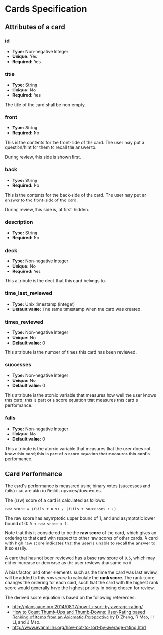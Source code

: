 Cards Specification
===================

## Attributes of a card

### id

- **Type:** Non-negative Integer
- **Unique:** Yes
- **Required:** Yes

### title

- **Type:** String
- **Unique:** No
- **Required:** Yes

The title of the card shall be non-empty.

### front

- **Type:** String
- **Required:** No

This is the contents for the front-side of the card. The user may put a question/hint for them to recall the answer to.

During review, this side is shown first.

### back

- **Type:** String
- **Required:** No

This is the contents for the back-side of the card. The user may put an answer to the front-side of the card.

During review, this side is, at first, hidden.

### description

- **Type:** String
- **Required:** No

### deck

- **Type:** Non-negative Integer
- **Unique:** No
- **Required:** Yes

This attribute is the deck that this card belongs to.

### time_last_reviewed

- **Type:** Unix timestamp (integer)
- **Default value:** The same timestamp when the card was created.

### times_reviewed

- **Type:** Non-negative Integer
- **Unique:** No
- **Default value:** 0

This attribute is the number of times this card has been reviewed.

### successes 

- **Type:** Non-negative Integer
- **Unique:** No
- **Default value:** 0

This attribute is the atomic variable that measures how well the user knows this card; this is part of a score equation that measures this card's performance.

### fails 

- **Type:** Non-negative Integer
- **Unique:** No
- **Default value:** 0

This attribute is the atomic variable that measures that the user does not know this card; this is part of a score equation that measures this card's performance.


## Card Performance

The card's performance is measured using binary votes (successes and fails) that are akin to Reddit upvotes/downvotes.


The (raw) score of a card is calculated as follows:

```
raw_score = (fails + 0.5) / (fails + successes + 1)
```

The raw score has asymptotic upper bound of 1, and and asymptotic lower bound of 0: `0 < raw_score < 1`.

Note that this is considered to be the **raw score** of the card, which gives an ordering to that card with respect to other raw scores of other cards. A card with high raw score indicates that the user is unable to recall the answer to it so easily.

A card that has not been reviewed has a base raw score of `0.5`, which may either increase or decrease as the user reviews that same card.

A bias factor, and other elements, such as the time the card was last review, will be added to this *raw score* to calculate the **rank score**. The rank score changes the ordering for each card, such that the card with the highest rank score would generally have the highest priority in being chosen for review.

The derived score equation is based on the following references:

- http://planspace.org/2014/08/17/how-to-sort-by-average-rating/
- [How to Count Thumb-Ups and Thumb-Downs: User-Rating based Ranking of Items from an Axiomatic Perspective](http://www.dcs.bbk.ac.uk/~dell/publications/dellzhang_ictir2011.pdf) by D Zhang, R Mao, H Li, and J Mao.
- http://www.evanmiller.org/how-not-to-sort-by-average-rating.html

